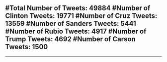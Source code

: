#Total Number of Tweets: 49884 
#Number of Clinton Tweets: 19771
#Number of Cruz Tweets: 13559
#Number of Sanders Tweets: 5441
#Number of Rubio Tweets: 4917
#Number of Trump Tweets: 4692
#Number of Carson Tweets: 1500
---
---
